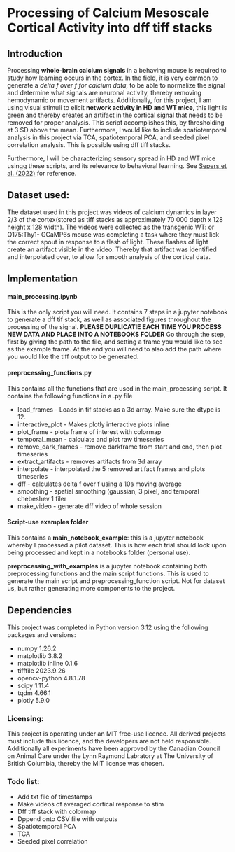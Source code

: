 # Processing of Calcium Mesoscale Cortical Activity into dff tiff stacks
## Introduction
Processing **whole-brain calcium signals** in a behaving mouse is required to study how learning occurs in the cortex. In the field, it is very common to generate a _delta f over f for calcium data_, to be able to normalize the signal and determine what signals are neuronal activity, thereby removing hemodynamic or movement artifacts. Additionally, for this project, I am using visual stimuli to elicit **network activity in HD and WT mice**, this light is green and thereby creates an artifact in the cortical signal that needs to be removed for proper analysis. This script accomplishes this, by thresholding at 3 SD above the mean. Furthermore, I would like to include spatiotemporal analysis in this project via TCA, spatiotemporal PCA, and seeded pixel correlation analysis. This is possible using dff tiff stacks. 

Furthermore, I will be characterizing sensory spread in HD and WT mice usingg these scripts, and its relevance to behavioral learning. See [Sepers et al. (2022)](url) for reference.

## Dataset used: 
The dataset used in this project was videos of calcium dynamics in layer 2/3 of the cortex(stored as tiff stacks as approximately 70 000 depth x 128 height x 128 width). The videos were collected as the transgenic WT: or Q175:Thy1- GCaMP6s mouse was completing a task where they must lick the correct spout in response to a flash of light. These flashes of light create an artifact visible in the video. Thereby that artifact was identified and interpolated over, to allow for smooth analysis of the cortical data.

## Implementation

#### main_processing.ipynb 
This is the only script you will need. It contains 7 steps in a jupyter notebook to generate a dff tif stack, as well as associated figures throughout the processing of the signal. **PLEASE DUPLICATIE EACH TIME YOU PROCESS NEW DATA AND PLACE INTO A NOTEBOOKS FOLDER** Go through the step, first by giving the path to the file, and setting a frame you would like to see as the example frame. At the end you will need to also add the path where you would like the tiff output to be generated. 

#### preprocessing_functions.py
This contains all the functions that are used in the main_processing script. It contains the following functions in a .py file 
- load_frames - Loads in tif stacks as a 3d array. Make sure the dtype is 12.
- interactive_plot - Makes plotly interactive plots inline
- plot_frame - plots frame of interest with colormap
- temporal_mean - calculate and plot raw timeseries
- remove_dark_frames - remove darkframe from start and end, then plot timeseries
- extract_artifacts - removes artifacts from 3d array
- interpolate - interpolated the 5 removed artifact frames and plots timeseries
- dff - calculates delta f over f using a 10s moving average
- smoothing - spatial smoothing (gaussian, 3 pixel, and temporal chebeshev 1 filer
- make_video - generate dff video of whole session

#### Script-use examples folder
This contains a **main_notebook_example**: this is a jupyter notebook whereby I processed a pilot dataset. This is how each trial should look upon being processed and kept in a notebooks folder (personal use). 

**preprocessing_with_examples** is a jupyter notebook containing both preprocessing functions and the main script functions. This is used to generate the main script and preprocessing_function script. Not for dataset us, but rather generating more components to the project.

## Dependencies

This project was completed in Python version 3.12 using the following packages and versions:

- numpy 1.26.2
- matplotlib 3.8.2
- matplotlib inline 0.1.6
- tifffile 2023.9.26
- opencv-python 4.8.1.78
- scipy 1.11.4
- tqdm 4.66.1
- plotly 5.9.0

### Licensing:

This project is operating under an MIT free-use licence. All derived projects must include this licence, and the developers are not held responsible. Additionally all experiments have been approved by the Canadian Council on Animal Care under the Lynn Raymond Labratory at The University of British Columbia, thereby the MIT license was chosen.

### Todo list: 
- Add txt file of timestamps
- Make videos of averaged cortical response to stim
- Dff tiff stack with colormap
- Dppend onto CSV file with outputs
- Spatiotemporal PCA
- TCA
- Seeded pixel correlation
